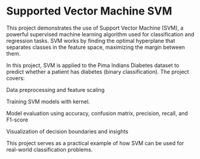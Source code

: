 # Supported Vector Machine SVM
This project demonstrates the use of Support Vector Machine (SVM), a powerful supervised machine learning algorithm used for classification and regression tasks. SVM works by finding the optimal hyperplane that separates classes in the feature space, maximizing the margin between them.

In this project, SVM is applied to the Pima Indians Diabetes dataset to predict whether a patient has diabetes (binary classification). The project covers:

Data preprocessing and feature scaling

Training SVM models with kernel.

Model evaluation using accuracy, confusion matrix, precision, recall, and F1-score

Visualization of decision boundaries and insights

This project serves as a practical example of how SVM can be used for real-world classification problems.
